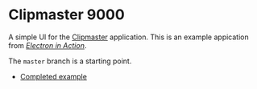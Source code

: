 # Clipmaster 9000

A simple UI for the [Clipmaster](https://github.com/electron-in-action/clipmaster) application. This is an example appication from [_Electron in Action_](https://bit.ly/electronjs).

The `master` branch is a starting point.

- [Completed example](https://github.com/electron-in-action/clipmaster-9000/tree/completed-example)